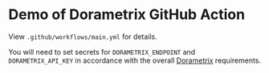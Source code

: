 # Demo of Dorametrix GitHub Action

View `.github/workflows/main.yml` for details.

You will need to set secrets for `DORAMETRIX_ENDPOINT` and `DORAMETRIX_API_KEY` in accordance with the overall [Dorametrix](https://github.com/mikaelvesavuori/dorametrix) requirements.
